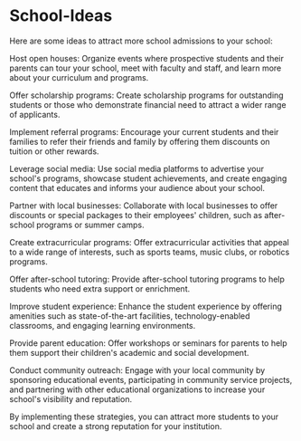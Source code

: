 # School-Ideas

Here are some ideas to attract more school admissions to your school:

Host open houses: Organize events where prospective students and their parents can tour your school, meet with faculty and staff, and learn more about your curriculum and programs.

Offer scholarship programs: Create scholarship programs for outstanding students or those who demonstrate financial need to attract a wider range of applicants.

Implement referral programs: Encourage your current students and their families to refer their friends and family by offering them discounts on tuition or other rewards.

Leverage social media: Use social media platforms to advertise your school's programs, showcase student achievements, and create engaging content that educates and informs your audience about your school.

Partner with local businesses: Collaborate with local businesses to offer discounts or special packages to their employees' children, such as after-school programs or summer camps.

Create extracurricular programs: Offer extracurricular activities that appeal to a wide range of interests, such as sports teams, music clubs, or robotics programs.

Offer after-school tutoring: Provide after-school tutoring programs to help students who need extra support or enrichment.

Improve student experience: Enhance the student experience by offering amenities such as state-of-the-art facilities, technology-enabled classrooms, and engaging learning environments.

Provide parent education: Offer workshops or seminars for parents to help them support their children's academic and social development.

Conduct community outreach: Engage with your local community by sponsoring educational events, participating in community service projects, and partnering with other educational organizations to increase your school's visibility and reputation.

By implementing these strategies, you can attract more students to your school and create a strong reputation for your institution.
